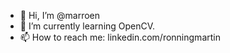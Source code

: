 - 👋 Hi, I’m @marroen
- 🌱 I’m currently learning OpenCV.
- 📫 How to reach me: linkedin.com/ronningmartin
